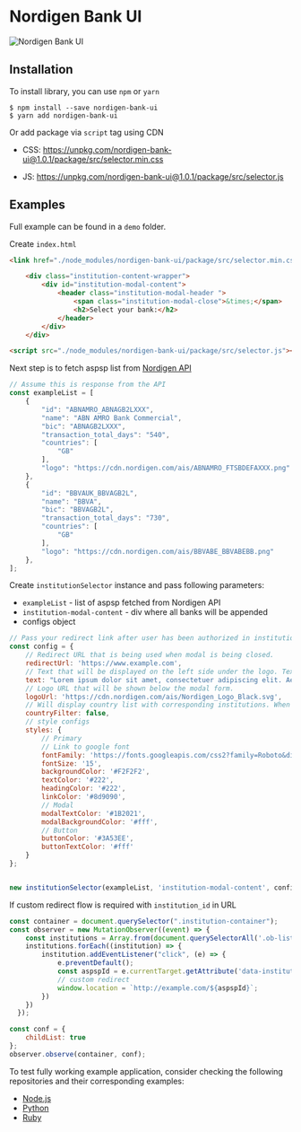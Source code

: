 
# Nordigen Bank UI

![Nordigen Bank UI](https://i.postimg.cc/pTMwtMjh/JS-Ui.png)

## Installation

To install library, you can use `npm` or `yarn`

```
$ npm install --save nordigen-bank-ui
$ yarn add nordigen-bank-ui
```

Or add package via `script` tag using CDN

* CSS: https://unpkg.com/nordigen-bank-ui@1.0.1/package/src/selector.min.css

* JS: https://unpkg.com/nordigen-bank-ui@1.0.1/package/src/selector.js
## Examples

Full example can be found in a `demo` folder.

Create `index.html`

```html
<link href="./node_modules/nordigen-bank-ui/package/src/selector.min.css" rel="stylesheet" />

    <div class="institution-content-wrapper">
        <div id="institution-modal-content">
            <header class="institution-modal-header ">
                <span class="institution-modal-close">&times;</span>
                <h2>Select your bank:</h2>
            </header>
        </div>
    </div>

<script src="./node_modules/nordigen-bank-ui/package/src/selector.js"></script>
```

Next step is to fetch aspsp list from [Nordigen API](https://nordigen.com/en/docs/account-information/integration/parameters-and-responses/#/institutions/retrieve%20all%20supported%20Institutions%20in%20a%20given%20country)

```javascript
// Assume this is response from the API
const exampleList = [
    {
        "id": "ABNAMRO_ABNAGB2LXXX",
        "name": "ABN AMRO Bank Commercial",
        "bic": "ABNAGB2LXXX",
        "transaction_total_days": "540",
        "countries": [
            "GB"
        ],
        "logo": "https://cdn.nordigen.com/ais/ABNAMRO_FTSBDEFAXXX.png"
    },
    {
        "id": "BBVAUK_BBVAGB2L",
        "name": "BBVA",
        "bic": "BBVAGB2L",
        "transaction_total_days": "730",
        "countries": [
            "GB"
        ],
        "logo": "https://cdn.nordigen.com/ais/BBVABE_BBVABEBB.png"
    },
];
```

Create `institutionSelector` instance and pass following parameters:

* `exampleList` - list of aspsp fetched from Nordigen API
* `institution-modal-content` - div where all banks will be appended
* configs object

```javascript
// Pass your redirect link after user has been authorized in institution
const config = {
    // Redirect URL that is being used when modal is being closed.
    redirectUrl: 'https://www.example.com',
    // Text that will be displayed on the left side under the logo. Text is limited to 100 characters, and rest will be truncated.
    text: "Lorem ipsum dolor sit amet, consectetuer adipiscing elit. Aenean commodo ligula eget dolor. Aenean mavdvd",
    // Logo URL that will be shown below the modal form.
    logoUrl: 'https://cdn.nordigen.com/ais/Nordigen_Logo_Black.svg',
    // Will display country list with corresponding institutions. When `countryFilter` is set to `false`, only list of institutions will be shown.
    countryFilter: false,
    // style configs
    styles: {
        // Primary
        // Link to google font
        fontFamily: 'https://fonts.googleapis.com/css2?family=Roboto&display=swap',
        fontSize: '15',
        backgroundColor: '#F2F2F2',
        textColor: '#222',
        headingColor: '#222',
        linkColor: '#8d9090',
        // Modal
        modalTextColor: '#1B2021',
        modalBackgroundColor: '#fff',
        // Button
        buttonColor: '#3A53EE',
        buttonTextColor: '#fff'
    }
};


new institutionSelector(exampleList, 'institution-modal-content', config);
```

If custom redirect flow is required with `institution_id` in URL

```js
const container = document.querySelector(".institution-container");
const observer = new MutationObserver((event) => {
    const institutions = Array.from(document.querySelectorAll('.ob-list-institution > a'));
    institutions.forEach((institution) => {
        institution.addEventListener("click", (e) => {
            e.preventDefault();
            const aspspId = e.currentTarget.getAttribute('data-institution');
            // custom redirect
            window.location = `http://example.com/${aspspId}`;
        })
    })
  });

const conf = {
    childList: true
};
observer.observe(container, conf);
```

To test fully working example application, consider checking the following repositories and their corresponding examples:

* [Node.js](https://github.com/nordigen/nordigen-node)
* [Python](https://github.com/nordigen/nordigen-python)
* [Ruby](https://github.com/nordigen/nordigen-ruby)
